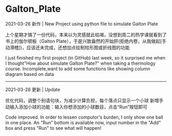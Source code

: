 # Galton_Plate

2021-03-26  新作 | New Project
using python file to simulate Galton Plate

  上个星期才搞了一份代码，本来以为灵感就此枯竭，没想到周二的热学课就看到了书上的伽尔顿板（Galton Plate），于是兴致盎然的开始肝(拒绝内卷，从我做起[手动滑稽])，应该还未完成，还想加点绘制柱形图或折线图的功能

  I just finished my first project (in GitHub) last week, so it surprised me when I thought"How about simulate Galton Plate?" when taking a thermology course. Incomplete,want to add some functions like showing column diagram based on data

------------------------------------------------------------------------------------------------------------------------

2021-03-28  更新 | Update

优化代码，调整个别语句块，为减少计算负担，每个落点只显示一个小球
新增手动输入添加小球的功能：输入你想添加的小球数目，点击“Run”按钮即可

Code improved. In order to lessen computor's burden, I only show one ball in one place.
An "Run" bottom is available now, input number in the "Add" box and press "Run" to see what will happen!

